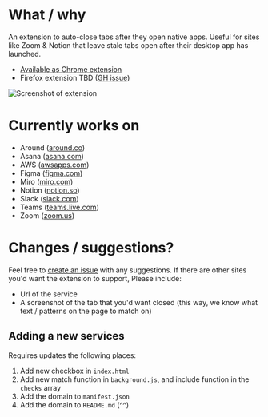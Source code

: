 # What / why

An extension to auto-close tabs after they open native apps. Useful for sites like Zoom & Notion that leave stale tabs open after their desktop app has launched.

- [Available as Chrome extension](https://chrome.google.com/webstore/detail/goodnight-tabs/paichadkkbhdmkngdmkgmefiabjjcaai)
- Firefox extension TBD ([GH issue](https://github.com/zchr/zoomies/issues/1))

![Screenshot of extension](https://lh3.googleusercontent.com/crv9VN20_Qj1s2o86GUwE5n-cgnupK3KLhWk6WiRoznxFhT1mb4sLAUZ9z5MXBJk9NEaR6x-Zg62oBrGUeVEyfNAvko=w640-h400-e365-rj-sc0x00ffffff)

# Currently works on

- Around ([around.co](https://around.co))
- Asana ([asana.com](https://asana.com))
- AWS ([awsapps.com](https://awsapps.com))
- Figma ([figma.com](https://figma.com))
- Miro ([miro.com](https://miro.com))
- Notion ([notion.so](https://notion.so))
- Slack ([slack.com](https://slack.com))
- Teams ([teams.live.com](https://teams.live.com))
- Zoom ([zoom.us](https://zoom.us))

# Changes / suggestions?

Feel free to [create an issue](https://github.com/zchr/zoomies/issues/new) with any suggestions. If there are other sites you'd want the extension to support, Please include:

- Url of the service
- A screenshot of the tab that you'd want closed (this way, we know what text / patterns on the page to match on)

## Adding a new services

Requires updates the following places:

1. Add new checkbox in `index.html`
2. Add new match function in `background.js`, and include function in the `checks` array
3. Add the domain to `manifest.json`
4. Add the domain to `README.md` (^^)

